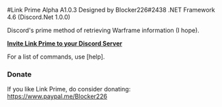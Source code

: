#Link Prime Alpha A1.0.3
Designed by Blocker226#2438
.NET Framework 4.6 (Discord.Net 1.0.0)

Discord's prime method of retrieving Warframe information (I hope).

**[Invite Link Prime to your Discord Server](https://discordapp.com/oauth2/authorize?client_id=276370292052459523&scope=bot&permissions=35840)**

For a list of commands, use [help].

### Donate ###
If you like Link Prime, do consider donating: https://www.paypal.me/Blocker226